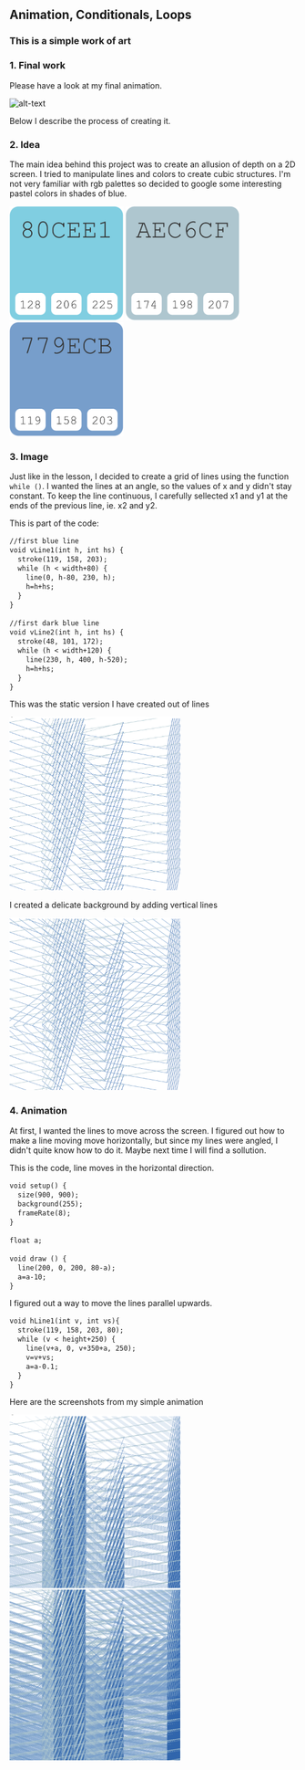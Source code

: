 ## Animation, Conditionals, Loops
### This is a simple work of art

### 1. Final work
Please have a look at my final animation. 

![alt-text](https://github.com/martapienkosz/interactivemedia/blob/master/Media/LinesFunctions.gif)

Below I describe the process of creating it.

### 2. Idea
The main idea behind this project was to create an allusion of depth on a 2D screen. I tried to manipulate lines and colors to create cubic structures. 
I'm not very familiar with rgb palettes so decided to google some interesting pastel colors in shades of blue.


<img src="https://github.com/martapienkosz/interactivemedia/blob/master/Media/blue.png" width="200"> <img src="https://github.com/martapienkosz/interactivemedia/blob/master/Media/grey.png" width="200"> <img src="https://github.com/martapienkosz/interactivemedia/blob/master/Media/dark%20blue.png" width="200">

### 3. Image
Just like in the lesson, I decided to create a grid of lines using the function `while ()`. I wanted the lines at an angle, so the values of x and y didn't stay constant. 
To keep the line continuous, I carefully sellected x1 and y1 at the ends of the previous line, ie. x2 and y2. 

This is part of the code:
````
//first blue line
void vLine1(int h, int hs) {
  stroke(119, 158, 203);
  while (h < width+80) {
    line(0, h-80, 230, h);
    h=h+hs;
  }
}

//first dark blue line
void vLine2(int h, int hs) {
  stroke(48, 101, 172);
  while (h < width+120) {
    line(230, h, 400, h-520);
    h=h+hs;
  }
}

````
This was the static version I have created out of lines

<img src="https://github.com/martapienkosz/interactivemedia/blob/master/Media/ex2_sketch1.png" width="300">

I created a delicate background by adding vertical lines

<img src="https://github.com/martapienkosz/interactivemedia/blob/master/Media/ex2_sketch2.png" width="300"> 

### 4. Animation

At first, I wanted the lines to move across the screen. I figured out how to make a line moving move horizontally, but since my lines were angled, I didn't quite know how to do it. Maybe next time I will find a sollution.

This is the code, line moves in the horizontal direction.
````
void setup() {
  size(900, 900);
  background(255);
  frameRate(8);
}

float a;

void draw () {
  line(200, 0, 200, 80-a);
  a=a-10;
}

````
I figured out a way to move the lines parallel upwards.
````
void hLine1(int v, int vs){
  stroke(119, 158, 203, 80);
  while (v < height+250) {
    line(v+a, 0, v+350+a, 250);
    v=v+vs;
    a=a-0.1;
  }
}
````

Here are the screenshots from my simple animation

<img src="https://github.com/martapienkosz/interactivemedia/blob/master/Media/ex2_sketch3.png" width="300"> <img src="https://github.com/martapienkosz/interactivemedia/blob/master/Media/ex2_sketch4.png" width="300"> 
